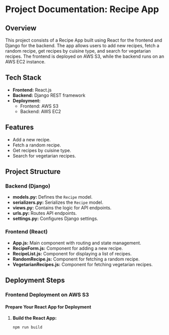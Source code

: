 # Project Documentation: Recipe App

## Overview

This project consists of a Recipe App built using React for the frontend and Django for the backend. The app allows users to add new recipes, fetch a random recipe, get recipes by cuisine type, and search for vegetarian recipes. The frontend is deployed on AWS S3, while the backend runs on an AWS EC2 instance.

## Tech Stack

- **Frontend:** React.js
- **Backend:** Django REST framework
- **Deployment:**
  - Frontend: AWS S3
  - Backend: AWS EC2

## Features

- Add a new recipe.
- Fetch a random recipe.
- Get recipes by cuisine type.
- Search for vegetarian recipes.

## Project Structure

### Backend (Django)

- **models.py:** Defines the `Recipe` model.
- **serializers.py:** Serializes the `Recipe` model.
- **views.py:** Contains the logic for API endpoints.
- **urls.py:** Routes API endpoints.
- **settings.py:** Configures Django settings.

### Frontend (React)

- **App.js:** Main component with routing and state management.
- **RecipeForm.js:** Component for adding a new recipe.
- **RecipeList.js:** Component for displaying a list of recipes.
- **RandomRecipe.js:** Component for fetching a random recipe.
- **VegetarianRecipes.js:** Component for fetching vegetarian recipes.

## Deployment Steps

### Frontend Deployment on AWS S3

#### Prepare Your React App for Deployment

1. **Build the React App:**
   ```bash
   npm run build
